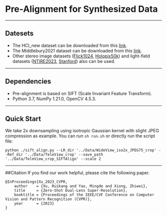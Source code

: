 Pre-Alignment for Synthesized Data 
====
****
## Datesets
* The HCI_new dataset can be downloaded from this [link](https://lightfield-analysis.uni-konstanz.de/).
* The Middlebury2021 dataset can be downloaded from this [link](https://vision.middlebury.edu/stereo/data/scenes2021/).
* Other stereo image datasets ([Flick1024](https://yingqianwang.github.io/Flickr1024/), [Holopix50k](https://leiainc.github.io/holopix50k/)) and light-field datasets ([NTIRE2023](https://github.com/The-Learning-And-Vision-Atelier-LAVA/LF-Image-SR/tree/NTIRE2023), [Stanford](http://lightfields.stanford.edu/LF2016.html)) also can be used.
****
## Dependencies
* Pre-alignment is based on SIFT (Scale Invariant Feature Transform).
* Python 3.7, NumPy 1.21.0, OpenCV 4.5.3.
****

## Quick Start
We take 2x downsampling using isotropic Gaussian kernel with slight JPEG compression as example.
You can run `sh run.sh` or directly run the script file:

``` 
python ./sift_align.py --LR_dir '../Data/WideView_iso2x_JPEG75_crop' --Ref_dir '../Data/TeleView_crop' --save_path '../Data/TeleView_crop_SIFTAlign' --scale 2 
```
****

##Citation
If you find our work helpful, please cite the following paper.
```
@InProceedings{Xu_2023_CVPR,
    author    = {Xu, Ruikang and Yao, Mingde and Xiong, Zhiwei},
    title     = {Zero-Shot Dual-Lens Super-Resolution},
    booktitle = {Proceedings of the IEEE/CVF Conference on Computer Vision and Pattern Recognition (CVPR)},
    year      = {2023}
}
```
